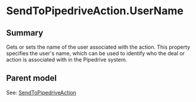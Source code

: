 # SendToPipedriveAction.UserName

## Summary

Gets or sets the name of the user associated with the action.
This property specifies the user's name, which can be used to identify
who the deal or action is associated with in the Pipedrive system.

## Parent model

See: [SendToPipedriveAction](SendToPipedriveAction.md)
